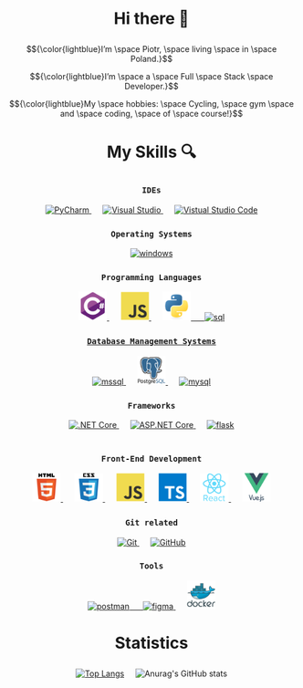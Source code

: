 # <p align="center">Hi there 👋 </p>
<div align="center">
  
$${\color{lightblue}I’m \space Piotr, \space living \space in \space Poland.}$$
  
$${\color{lightblue}I’m \space a \space Full \space Stack \space Developer.}$$
  
$${\color{lightblue}My \space hobbies: \space Cycling, \space gym \space and \space coding, \space of \space course!}$$
</div>

# <p align="center">My Skills 🔍</p>
<div align="center">

### ```IDEs```
<a href="https://www.jetbrains.com/pycharm/" target="_blank" rel="noreferrer"> <img src="https://www.svgrepo.com/show/354237/pycharm.svg" alt="PyCharm" width="50" height="50"/> </a> &nbsp;&nbsp;&nbsp;&nbsp;
<a href="https://visualstudio.microsoft.com/" target="_blank" rel="noreferrer"> <img src="https://www.svgrepo.com/show/354520/visual-studio.svg" alt="Visual Studio" width="50" height="50"/> </a> &nbsp;&nbsp;&nbsp;&nbsp;
<a href="https://code.visualstudio.com/" target="_blank" rel="noreferrer"> <img src="https://www.svgrepo.com/show/354522/visual-studio-code.svg" alt="Vistual Studio Code" width="50" height="50"/> </a>
  
### ```Operating Systems```
<a href="https://www.microsoft.com/en-us/windows" target="_blank" rel="noreferrer"> <img src="https://www.svgrepo.com/show/382713/windows-applications.svg" alt="windows" width="50" height="50"/> </a>
  
### ```Programming Languages```
<a href="https://www.w3schools.com/cs/" target="_blank" rel="noreferrer"> <img src="https://raw.githubusercontent.com/devicons/devicon/master/icons/csharp/csharp-original.svg" alt="csharp" width="50" height="50"/> </a> &nbsp;&nbsp;&nbsp;&nbsp;
<a href="https://developer.mozilla.org/en-US/docs/Web/JavaScript" target="_blank" rel="noreferrer"> <img src="https://raw.githubusercontent.com/devicons/devicon/master/icons/javascript/javascript-original.svg" alt="javascript" width="50" height="50"/> </a> &nbsp;&nbsp;&nbsp;&nbsp;
</a> <a href="https://www.python.org" target="_blank" rel="noreferrer"> <img src="https://raw.githubusercontent.com/devicons/devicon/master/icons/python/python-original.svg" alt="python" width="50" height="50"/> &nbsp;&nbsp;&nbsp;&nbsp;
</a> <a href="https://www.w3schools.com/sql/" target="_blank" rel="noreferrer"> <img src="https://www.svgrepo.com/show/331760/sql-database-generic.svg" alt="sql" width="50" height="50"/>

### ```Database Management Systems```
<a href="https://www.microsoft.com/en-us/sql-server" target="_blank" rel="noreferrer"> <img src="https://www.svgrepo.com/show/303229/microsoft-sql-server-logo.svg" alt="mssql" width="50" height="50"/> </a> &nbsp;&nbsp;&nbsp;&nbsp;
<a href="https://www.postgresql.org" target="_blank" rel="noreferrer"> <img src="https://raw.githubusercontent.com/devicons/devicon/master/icons/postgresql/postgresql-original-wordmark.svg" alt="postgresql" width="50" height="50"/> </a> &nbsp;&nbsp;&nbsp;&nbsp;
<a href="https://www.mysql.com/" target="_blank" rel="noreferrer"> <img src="https://encrypted-tbn0.gstatic.com/images?q=tbn:ANd9GcQk428HLXA0w4uTvQkd-NMi1oeduBvhQubdFQ&usqp=CAU" alt="mysql" width="50" height="50"/> </a> 

### ```Frameworks```
<a href="https://dotnet.microsoft.com/" target="_blank" rel="noreferrer"> <img src="https://upload.wikimedia.org/wikipedia/commons/thumb/e/ee/.NET_Core_Logo.svg/512px-.NET_Core_Logo.svg.png?20210328084203" alt=".NET Core" width="50" height="50"/> </a>&nbsp;&nbsp;&nbsp;&nbsp;
<a href="https://dotnet.microsoft.com/en-us/apps/aspnet" target="_blank" rel="noreferrer"> <img src="https://www.natmarchand.fr/wp-content/uploads/2018/05/asp.net_.jpg" alt="ASP.NET Core" width="50" height="50"/> </a> &nbsp;&nbsp;&nbsp;&nbsp;
<a href="https://flask.palletsprojects.com/" target="_blank" rel="noreferrer"> <img src="https://www.vectorlogo.zone/logos/pocoo_flask/pocoo_flask-icon.svg" alt="flask" width="50" height="50"/> </a> 
<br><br>

### ```Front-End Development```
<a href="https://www.w3schools.com/html/default.asp" rel="noreferrer"> <img src="https://raw.githubusercontent.com/devicons/devicon/master/icons/html5/html5-original-wordmark.svg" alt="html5" width="50" height="50"/> </a> &nbsp;&nbsp;&nbsp;&nbsp;
<a href="https://www.w3schools.com/css/" target="_blank" rel="noreferrer"> <img src="https://raw.githubusercontent.com/devicons/devicon/master/icons/css3/css3-original-wordmark.svg" alt="css3" width="50" height="50"/> </a> &nbsp;&nbsp;&nbsp;&nbsp;
<a href="https://developer.mozilla.org/en-US/docs/Web/JavaScript" target="_blank" rel="noreferrer"> <img src="https://raw.githubusercontent.com/devicons/devicon/master/icons/javascript/javascript-original.svg" alt="javascript" width="50" height="50"/> </a> &nbsp;&nbsp;&nbsp;&nbsp;
<a href="https://www.typescriptlang.org/" target="_blank" rel="noreferrer"> <img src="https://raw.githubusercontent.com/devicons/devicon/master/icons/typescript/typescript-original.svg" alt="typescript" width="50" height="50"/> </a> &nbsp;&nbsp;&nbsp;&nbsp;
<a href="https://reactjs.org/" target="_blank" rel="noreferrer"> <img src="https://raw.githubusercontent.com/devicons/devicon/master/icons/react/react-original-wordmark.svg" alt="react" width="50" height="50"/> </a> &nbsp;&nbsp;&nbsp;&nbsp;
<a href="https://vuejs.org/" target="_blank" rel="noreferrer"> <img src="https://raw.githubusercontent.com/devicons/devicon/master/icons/vuejs/vuejs-original-wordmark.svg" alt="vuejs" width="50" height="50"/> </a>
  
### ```Git related```
<a href="https://git-scm.com/" target="_blank" rel="noreferrer"> <img src="https://www.vectorlogo.zone/logos/git-scm/git-scm-icon.svg" alt="Git" width="50" height="50"/> </a> &nbsp;&nbsp;&nbsp;&nbsp;
<a href="https://github.com/" target="_blank" rel="noreferrer"> <img src="https://www.svgrepo.com/show/475654/github-color.svg" alt="GitHub" width="50" height="50"/> </a>
  
### ```Tools```
<a href="https://postman.com" target="_blank" rel="noreferrer"> <img src="https://www.vectorlogo.zone/logos/getpostman/getpostman-icon.svg" alt="postman" width="50" height="50"/> &nbsp;&nbsp;&nbsp;&nbsp;
<a href="https://www.figma.com/" target="_blank" rel="noreferrer"> <img src="https://www.vectorlogo.zone/logos/figma/figma-icon.svg" alt="figma" width="50" height="50"/> </a> &nbsp;&nbsp;&nbsp;&nbsp;
</a> <a href="https://www.docker.com/" target="_blank" rel="noreferrer"> <img src="https://raw.githubusercontent.com/devicons/devicon/master/icons/docker/docker-original-wordmark.svg" alt="docker" width="50" height="50"/> </a>  
</div>

# <p align="center">Statistics</p>
<div align="center">
  
[![Top Langs](https://github-readme-stats.vercel.app/api/top-langs/?username=Ainsik&layout=compact&theme=tokyonight)](https://github.com/Ainsik/github-readme-stats)&nbsp;&nbsp;&nbsp;&nbsp;
![Anurag's GitHub stats](https://github-readme-stats.vercel.app/api?username=Ainsik&show_icons=true&theme=tokyonight)
</div>
